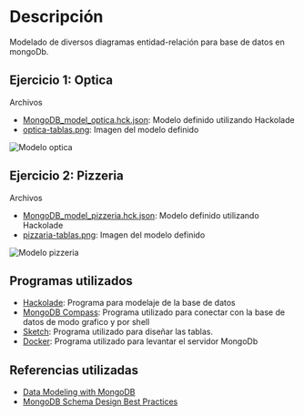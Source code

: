 # Descripción

Modelado de diversos diagramas entidad-relación para base de datos en mongoDb.

<!-- ### Docker
Archivo docker para levantar un servidor de MongoDB. En un terminal acceda a la carpeta de docker y levante la instancia. Comandos:

```
cd docker
docker compose up
``` -->

## Ejercicio 1: Optica
Archivos
- [MongoDB_model_optica.hck.json](./optica/MongoDB_model_optica.hck.json): Modelo definido utilizando Hackolade
- [optica-tablas.png](./optica/optica-tablas.png): Imagen del modelo definido

![Modelo optica](./optica/optica-tablas.png)

## Ejercicio 2: Pizzeria
Archivos
- [MongoDB_model_pizzeria.hck.json](./pizzeria/MongoDB_model_pizzeria.hck.json): Modelo definido utilizando Hackolade
- [pizzaria-tablas.png](./pizzeria/pizzaria-tablas.png): Imagen del modelo definido

![Modelo pizzeria](./pizzeria/pizzaria-tablas.png)

<!-- ### Ejercicio 3: Youtube
Archivos
- [MongoDB_model_youtube.hck.json](./youtube/MongoDB_model_youtube.hck.json): Modelo definido utilizando Hackolade
- [youtube_mongodb_script_shell.js](./youtube/youtube_mongodb_script_shell.js): MongoDb script
- [youtube_mongodb_sample_data_shell.js](./youtube/youtube_mongodb_sample_data_shell.js): Ejemplo de dato a ser insertado
- [youtube.png](./youtube/youtube.png): Imagen del modelo definido
![Modelo youtube](./youtube/youtube.png)
-->

## Programas utilizados
- [Hackolade](https://hackolade.com/): Programa para modelaje de la base de datos
- [MongoDB Compass](https://www.mongodb.com/es/products/compass): Programa utilizado para conectar con la base de datos de modo grafico y por shell
- [Sketch](https://www.sketch.com/): Programa utilizado para diseñar las tablas.
- [Docker](https://www.docker.com/): Programa utilizado para levantar el servidor MongoDb 

## Referencias utilizadas
- [Data Modeling with MongoDB](https://www.youtube.com/watch?v=3GHZd0zv170)
- [MongoDB Schema Design Best Practices](https://www.youtube.com/watch?v=leNCfU5SYR8)
